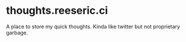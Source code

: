 # thoughts.reeseric.ci

A place to store my quick thoughts. Kinda like twitter but not proprietary garbage.

